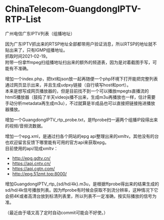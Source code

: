 # ChinaTelecom-GuangdongIPTV-RTP-List
广州电信广东IPTV列表（组播地址）

因为广东IPTV抓出来的RTSP地址全部都带用户验证消息，所以RTSP的地址就不贴出来了，只有IGMP组播地址。<br>
抓取时间2021-02-19。<br>
附带一份拿ffmpeg扫组播地址扫出来的额外的频道表，因为是对着截图手写，可能有不准确。<br>

增加一个index.php，把txt和json放一起再随便一个php环境下打开能把完整列表通过网页显示出来，并且生成udpxy链接（自行填写host和port）。<br>
本来是想写成网页播放器的，但是目前找不到一个可以播放mpegts直播流的html5播放器（鼓捣了半天videojs播不出来，生成m3u再播放也一样，估计需要手动分析metadata再生成m3u），不过就算是半成品也可以直接把链接拖进播放器播放。

增加一个GuangdongIPTV_rtp_probe.txt，是ffprobe扫一遍两个组播IP段得出来的视频/音频流数据。<br>

增加一个epg.xml，是通过扫各个网站的epg api整理出来的xmltv。其他没有的台也欢迎留言反馈下哪里能有可用的官方api来获取epg。<br>
目前使用的api/现成xmltv：<br>
- http://epg.gdtv.cn/
- https://api.cntv.cn/
- https://api.cgtn.com/
- http://epg.51zmt.top:8000/

增加GuangdongIPTV_rtp_{sd/hd/4k}.m3u，是根据ffprobe得出来的结果生成的sd/hd/4k信号播放列表。因为ffprobe有时候会获取不到流分辨率，这种情况下它会把4K或者高清台放到标清列表里，所以列表不一定准确，按实际播放的信号为准。<br>

（最近由于墙又高了定时自动commit可能会不好使。）
